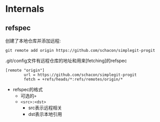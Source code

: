 # Internals

## refspec

创建了本地仓库并添加远程: 

```shell
git remote add origin https://github.com/schacon/simplegit-progit
```
.git/config文件有远程仓库的地址和用来[fetching]的refspec

```
[remote "origin"]
        url = https://github.com/schacon/simplegit-progit
        fetch = +refs/heads/*:refs/remotes/origin/*
```

- refspec的格式
  - 可选的`+`
  - `<src>:<dst>`
    - src表示远程相关
    - dst表示本地引用
